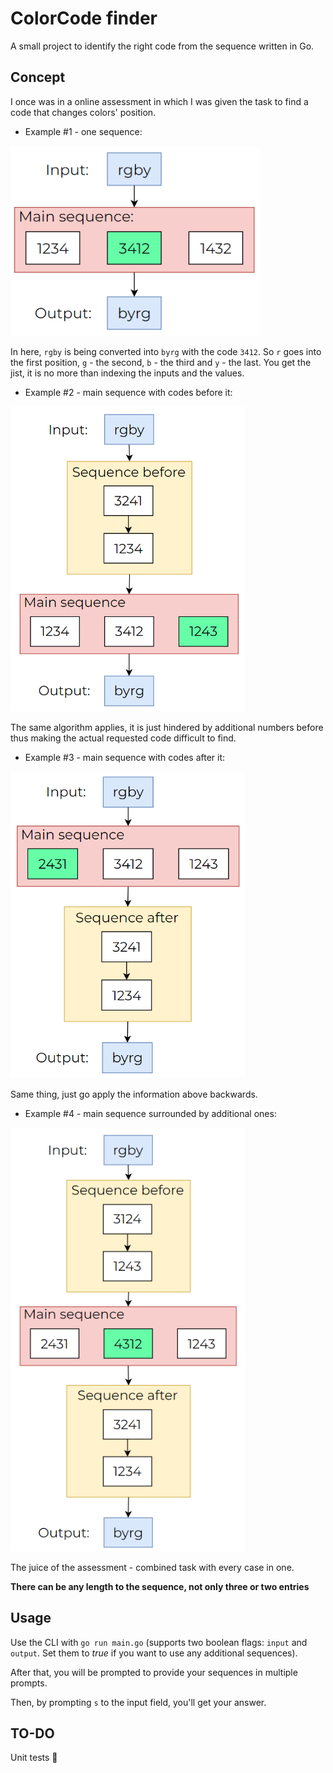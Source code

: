 # ColorCode finder

A small project to identify the right code from the sequence written in Go.

## Concept

I once was in a online assessment in which I was given the task to find a code that changes colors' position.

- Example #1 - one sequence:

<img src="./Images/1.png" alt="Example one" width="400"/>

In here, `rgby` is being converted into `byrg` with the code `3412`. So `r` goes into the first position, `g` - the second, `b` - the third and `y` - the last. You get the jist, it is no more than indexing the inputs and the values.

- Example #2 - main sequence with codes before it:

<img src="./Images/2.png" alt="Example one" width="375"/>

The same algorithm applies, it is just hindered by additional numbers before thus making the actual requested code difficult to find.

- Example #3 - main sequence with codes after it:

<img src="./Images/3.png" alt="Example one" width="375"/>

Same thing, just go apply the information above backwards.

- Example #4 - main sequence surrounded by additional ones:

<img src="./Images/4.png" alt="Example one" width="375"/>

The juice of the assessment - combined task with every case in one.

**There can be any length to the sequence, not only three or two entries**

## Usage

Use the CLI with `go run main.go` (supports two boolean flags: `input` and `output`. Set them to *true* if you want to use any additional sequences).

After that, you will be prompted to provide your sequences in multiple prompts. 

Then, by prompting `s` to the input field, you'll get your answer.

## TO-DO

Unit tests 🥲